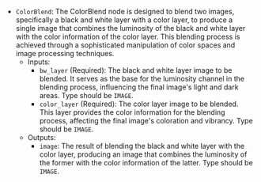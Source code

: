 - `ColorBlend`: The ColorBlend node is designed to blend two images, specifically a black and white layer with a color layer, to produce a single image that combines the luminosity of the black and white layer with the color information of the color layer. This blending process is achieved through a sophisticated manipulation of color spaces and image processing techniques.
    - Inputs:
        - `bw_layer` (Required): The black and white layer image to be blended. It serves as the base for the luminosity channel in the blending process, influencing the final image's light and dark areas. Type should be `IMAGE`.
        - `color_layer` (Required): The color layer image to be blended. This layer provides the color information for the blending process, affecting the final image's coloration and vibrancy. Type should be `IMAGE`.
    - Outputs:
        - `image`: The result of blending the black and white layer with the color layer, producing an image that combines the luminosity of the former with the color information of the latter. Type should be `IMAGE`.
